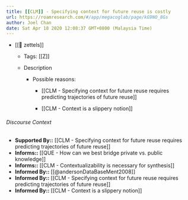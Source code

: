 ```yaml
---
title: [[CLM]] - Specifying context for future reuse is costly
url: https://roamresearch.com/#/app/megacoglab/page/kG9NO_8Gs
author: Joel Chan
date: Sat Apr 18 2020 12:08:37 GMT+0800 (Malaysia Time)
---
```


- [[🌲 zettels]]

    - Tags: [[Z]]

    - Description

        - Possible reasons:

            - [[CLM - Specifying context for future reuse requires predicting trajectories of future reuse]]

            - [[CLM - Context is a slippery notion]]

###### Discourse Context

- **Supported By::** [[CLM - Specifying context for future reuse requires predicting trajectories of future reuse]]
- **Informs::** [[QUE - How can we best bridge private vs. public knowledge]]
- **Informs::** [[CLM - Contextualizability is necessary for synthesis]]
- **Informed By::** [[@andersonDataBaseMent2008]]
- **Informed By::** [[CLM - Specifying context for future reuse requires predicting trajectories of future reuse]]
- **Informed By::** [[CLM - Context is a slippery notion]]
